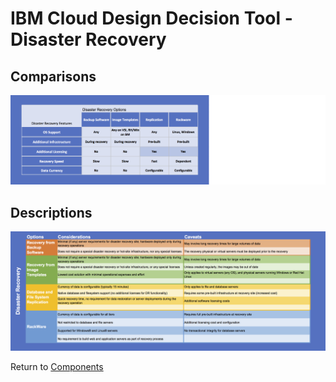 # IBM Cloud Design Decision Tool - Disaster Recovery

## Comparisons
![Comparisons](/images/express_tool_disaster_recovery.png)

## Descriptions
![Descriptions](/images/rainbow_tool_disaster_recovery.png)

Return to [Components](README.md)
